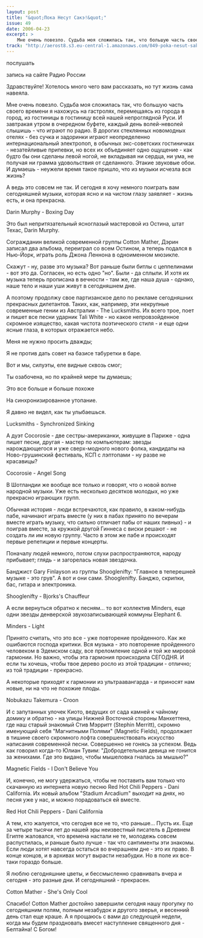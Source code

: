 ```yaml
---
layout: post
title: "&quot;Пока Несут Сакэ!&quot;"
issue: 49
date: 2006-04-23
excerpt: >
    Мне очень повезло. Судьба моя сложилась так, что большую часть своего времени я нахожусь на гастролях, перемещаясь из города в город, из гостиницы в гостиницу всей нашей непроглядной Руси. И завтракая утром в очередном буфете, каждый день волей-неволей слышишь - что играют по радио. В дорогих стеклянных новомодных отелях - без сучка и задоринки играют неопределенно интернациональный электропоп, в обычных экс-советских гостиничках - незатейливые припевки, но всех их объединяет одно ощущение - как будто бы они сделаны левой ногой, не вкладывая ни сердца, ни ума, не получая ни грамма удовольствия от сделанного. Этакие звуковые обои. И думаешь - неужели время такое пришло, что из музыки исчезла вся жизнь?
track: "http://aerost8.s3.eu-central-1.amazonaws.com/049-poka-nesut-sake.mp3"
---
```


послушать

запись на сайте Радио России

Здравствуйте! Хотелось много чего вам рассказать, но тут жизнь сама навеяла.

Мне очень повезло. Судьба моя сложилась так, что большую часть своего времени я нахожусь на гастролях, перемещаясь из города в город, из гостиницы в гостиницу всей нашей непроглядной Руси. И завтракая утром в очередном буфете, каждый день волей-неволей слышишь - что играют по радио. В дорогих стеклянных новомодных отелях - без сучка и задоринки играют неопределенно интернациональный электропоп, в обычных экс-советских гостиничках - незатейливые припевки, но всех их объединяет одно ощущение - как будто бы они сделаны левой ногой, не вкладывая ни сердца, ни ума, не получая ни грамма удовольствия от сделанного. Этакие звуковые обои. И думаешь - неужели время такое пришло, что из музыки исчезла вся жизнь?

А ведь это совсем не так. И сегодня я хочу немного поиграть вам сегодняшней музыки, которая ясно и на чистом глазу заявляет - жизнь есть, и она прекрасна.

Darin Murphy - Boxing Day

Это был непритязательный ясноглазый мастеровой из Остина, штат Техас, Darin Murphy.

Согражданин великой современной группы Cotton Mather, Дэрин записал два альбома, переиграл со всем Остином, а теперь подался в Нью-Йорк, играть роль Джона Леннона в одноименном мюзикле.

Скажут - ну, разве это музыка? Вот раньше были битлы с цеппелинами - вот это да. Согласен, но есть одно "но". Были - да сплыли. И хотя их музыка теперь прописана в вечности - там же, где наша душа - однако, наше тело и наши уши живут в сегодняшнем дне.

А поэтому продолжу свое партизанское дело по рекламе сегодняшних прекрасных дилетантов. Таких, как, например, эти некрупные современные гении из Австралии - The Lucksmiths. Их всего трое, поет и пишет все песни ударник Tali White - но какое непровзойденное скромное изящество, какая чистота поэтического стиля - и еще одни ясные глаза, в которых отражается небо.

Меня не нужно просить дважды;

Я не против дать совет на базисе табуретки в баре.

Вот и мы, силуэты, еле видные сквозь смог;

Ты озабочена, но по крайней мере ты думаешь;

Это все больше и больше похоже

На синхронизированное утопание.

Я давно не видел, как ты улыбаешься.

Lucksmiths - Synchronized Sinking

А дуэт Cocorosie - две сестры-американки, живущие в Париже - одна пишет песни, другая - мастер по компьютерам: звезды нарождающегося и уже сверх-модного нового фолка, кандидаты на Ново-грушинский фестиваль, КСП с лэптопами - ну разве не красавицы?

Cocorosie - Angel Song

В Шотландии же вообще все только и говорят, что о новой волне народной музыки. Уже есть несколько десятков молодых, но уже прекрасно играющих групп.

Обычная история - люди встречаются, как правило, в каком-нибудь пабе, начинают играть вместе (у них в пабах принято по вечерам вместе играть музыку, что сильно отличает пабы от наших пивных) - и поиграв вместе, за кружкой другой Гиннеса с виски решают - не создать ли им новую группу. Часто в этом же пабе и происходят первые репетиции и первые концерты.

Поначалу людей немного, потом слухи распространяются, народу прибывает; глядь - и загорелась новая звездочка.

Банджист Gary Finlayson из группы Shooglenifty: "Главное в теперешней музыке - это грув". А вот и они сами. Shooglenifty. Банджо, скрипки, бас, гитара и электроника.

Shooglenifty - Bjorks's Chauffeur

А если вернуться обратно к песням... то вот коллектив Minders, еще одни звезды денверской звукозаписывающей коммуны Elephant 6.

Minders - Light

Принято считать, что это все - уже повторение пройденного. Как же ошибаются господа критики. Вся музыка - это повторение пройденного человеком в Эдемском саду, все преломление одной и той же мировой гармонии. Но важно, чтобы эта гармония происходила СЕГОДНЯ. И если ты хочешь, чтобы твое дерево росло из этой традиции - отлично; из той традиции - прекрасно.

А некоторые приходят к гармонии из ультраавангарда - и приносят нам новые, ни на что не похожие плоды.

Nobukazu Takemura - Croon

И с запутанных улочек Киото, ведущих от сада камней к чайному домику и обратно - на улицы Нижней Восточной стороны Манхеттена, где наш старый знакомый Стив Мэрритт (Stephin Merritt), скромно именующий себя "Магнитными Полями" (Magnetic Fields), продолжает в тишине своего скромного лофта совершенствовать искусство написания современной песни. Совершенно не гонясь за успехом. Ведь как говорил когда-то Юлиан Тувим: "Добродетельная девица не гонится за женихами. Где это видано, чтобы мышеловка гналась за мышью?"

Magnetic Fields - I Don't Believe You

И, конечно, не могу удержаться, чтобы не поставить вам только что скачанную из интернета новую песню Red Hot Chili Peppers - Dani California. Их новый альбом "Stadium Arcadium" выходит на днях, но песня уже у нас, и можно порадоваться ей вместе.

Red Hot Chili Peppers - Dani California

А тем, кто жалуется, что сегодня все не то, что раньше... Пусть их. Еще за четыре тысячи лет до нашей эры неизвестный писатель в Древнем Египте жаловался, что времена настали не те, молодежь совсем распустилась, и раньше было лучше - так что сантименты эти знакомы. Если люди хотят навсегда остаться во вчерашнем дне - это их право. В конце концов, и в архивах могут вырасти незабудки. Но в поле их все-таки гораздо больше.

Я люблю сегодняшние цветы, и бессмысленно сравнивать вчера и сегодня - это разные дни. И сегодняшний - прекрасен.

Cotton Mather - She's Only Cool

Спасибо! Cotton Mather достойно завершили сегодня нашу прогулку по сегодняшним полям, полным незабудок и другого зверья, и весенний день стал еще краше. А я прощаюсь с вами до следующей недели, когда мы будем праздновать вмесет наступление священного дня - Белтайна! С Богом!
